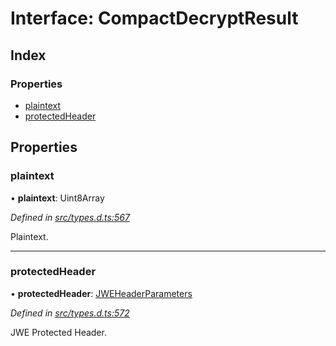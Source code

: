 # Interface: CompactDecryptResult

## Index

### Properties

* [plaintext](_types_d_.compactdecryptresult.md#plaintext)
* [protectedHeader](_types_d_.compactdecryptresult.md#protectedheader)

## Properties

### plaintext

•  **plaintext**: Uint8Array

*Defined in [src/types.d.ts:567](https://github.com/panva/jose/blob/v3.6.2/src/types.d.ts#L567)*

Plaintext.

___

### protectedHeader

•  **protectedHeader**: [JWEHeaderParameters](_types_d_.jweheaderparameters.md)

*Defined in [src/types.d.ts:572](https://github.com/panva/jose/blob/v3.6.2/src/types.d.ts#L572)*

JWE Protected Header.
